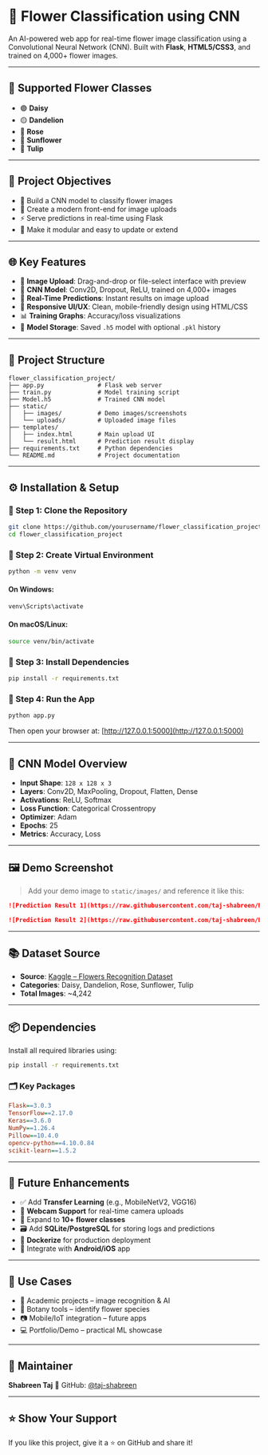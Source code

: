 # 🌸 Flower Classification using CNN

An AI-powered web app for real-time flower image classification using a Convolutional Neural Network (CNN).
Built with **Flask**, **HTML5/CSS3**, and trained on 4,000+ flower images.

---

## 🌼 Supported Flower Classes

* 🟣 **Daisy**
* 🟡 **Dandelion**
* 🌹 **Rose**
* 🌻 **Sunflower**
* 🌷 **Tulip**

---

## 🎯 Project Objectives

* 🧠 Build a CNN model to classify flower images
* 🎨 Create a modern front-end for image uploads
* ⚡️ Serve predictions in real-time using Flask
* 🔧 Make it modular and easy to update or extend

---

## 🌐 Key Features

* 📄 **Image Upload**: Drag-and-drop or file-select interface with preview
* 🧠 **CNN Model**: Conv2D, Dropout, ReLU, trained on 4,000+ images
* 📡 **Real-Time Predictions**: Instant results on image upload
* 🎨 **Responsive UI/UX**: Clean, mobile-friendly design using HTML/CSS
* 📊 **Training Graphs**: Accuracy/loss visualizations
* 📀 **Model Storage**: Saved `.h5` model with optional `.pkl` history

---

## 📁 Project Structure

```plaintext
flower_classification_project/
├── app.py               # Flask web server
├── train.py             # Model training script
├── Model.h5             # Trained CNN model
├── static/
│   ├── images/          # Demo images/screenshots
│   └── uploads/         # Uploaded image files
├── templates/
│   ├── index.html       # Main upload UI
│   └── result.html      # Prediction result display
├── requirements.txt     # Python dependencies
└── README.md            # Project documentation
```

---

## ⚙️ Installation & Setup

### 🔹 Step 1: Clone the Repository

```bash
git clone https://github.com/yourusername/flower_classification_project.git
cd flower_classification_project
```

### 🔹 Step 2: Create Virtual Environment

```bash
python -m venv venv
```

#### On Windows:

```bash
venv\Scripts\activate
```

#### On macOS/Linux:

```bash
source venv/bin/activate
```

### 🔹 Step 3: Install Dependencies

```bash
pip install -r requirements.txt
```

### 🔹 Step 4: Run the App

```bash
python app.py
```

Then open your browser at:
[http://127.0.0.1:5000](http://127.0.0.1:5000)

---

## 🧠 CNN Model Overview

* **Input Shape**: `128 x 128 x 3`
* **Layers**: Conv2D, MaxPooling, Dropout, Flatten, Dense
* **Activations**: ReLU, Softmax
* **Loss Function**: Categorical Crossentropy
* **Optimizer**: Adam
* **Epochs**: 25
* **Metrics**: Accuracy, Loss

---

## 🖼️ Demo Screenshot

> Add your demo image to `static/images/` and reference it like this:

```markdown
![Prediction Result 1](https://raw.githubusercontent.com/taj-shabreen/Flower_Classification/main/static/images/prediction_result1.png)

![Prediction Result 2](https://raw.githubusercontent.com/taj-shabreen/Flower_Classification/main/static/images/prediction_result2.png)

```

---

## 📚 Dataset Source

* **Source**: [Kaggle – Flowers Recognition Dataset](https://www.kaggle.com/datasets/alxmamaev/flowers-recognition)
* **Categories**: Daisy, Dandelion, Rose, Sunflower, Tulip
* **Total Images**: \~4,242

---

## 📦 Dependencies

Install all required libraries using:

```bash
pip install -r requirements.txt
```

### 🗂️ Key Packages

```ini
Flask==3.0.3
TensorFlow==2.17.0
Keras==3.6.0
NumPy==1.26.4
Pillow==10.4.0
opencv-python==4.10.0.84
scikit-learn==1.5.2
```

---

## 🧹 Future Enhancements

* ✅ Add **Transfer Learning** (e.g., MobileNetV2, VGG16)
* 📸 **Webcam Support** for real-time camera uploads
* 🌸 Expand to **10+ flower classes**
* 🗃️ Add **SQLite/PostgreSQL** for storing logs and predictions
* 🐳 **Dockerize** for production deployment
* 📱 Integrate with **Android/iOS** app

---

## 💼 Use Cases

* 🧪 Academic projects – image recognition & AI
* 🌷 Botany tools – identify flower species
* 📷 Mobile/IoT integration – future apps
* 💻 Portfolio/Demo – practical ML showcase

---

## 👤 Maintainer

**Shabreen Taj**
🔗 GitHub: [@taj-shabreen](https://github.com/taj-shabreen)

---

## ⭐️ Show Your Support

If you like this project, give it a ⭐ on GitHub and share it!
